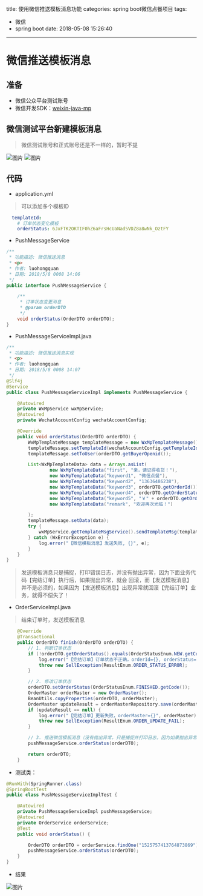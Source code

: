 title: 使用微信推送模板消息功能
categories: spring boot微信点餐项目
tags:
  - 微信
  - spring boot
date: 2018-05-08 15:26:40
---
# 微信推送模板消息  

## 准备  

* 微信公众平台测试账号  
* 微信开发SDK：[weixin-java-mp](https://github.com/Wechat-Group/weixin-java-tools)  

## 微信测试平台新建模板消息  

> 微信测试账号和正式账号还是不一样的，暂时不提  

![图片](/images/winxi-muban-message1.png)
![图片](/images/winxi-muban-message2.png)

## 代码  

* application.yml  

> 可以添加多个模板ID  

```yaml
  templateId:
    # 订单状态变化模板
    orderStatus: 6JxFTK2OKTIF0hZ6aFrsHcUaNad5VDZ8a8wNk_OztFY
```

* PushMessageService   

```java
/**
 * 功能描述: 微信推送消息
 * <p>
 * 作者: luohongquan
 * 日期: 2018/5/8 0008 14:06
 */
public interface PushMessageService {

    /**
     * 订单状态变更消息
     * @param orderDTO
     */
    void orderStatus(OrderDTO orderDTO);
}
```
* PushMessageServiceImpl.java  

```java
/**
 * 功能描述: 微信推送消息实现
 * <p>
 * 作者: luohongquan
 * 日期: 2018/5/8 0008 14:07
 */
@Slf4j
@Service
public class PushMessageServiceImpl implements PushMessageService {

    @Autowired
    private WxMpService wxMpService;
    @Autowired
    private WechatAccountConfig wechatAccountConfig;

    @Override
    public void orderStatus(OrderDTO orderDTO) {
        WxMpTemplateMessage templateMessage = new WxMpTemplateMessage();
        templateMessage.setTemplateId(wechatAccountConfig.getTemplateId().get("orderStatus"));
        templateMessage.setToUser(orderDTO.getBuyerOpenid());

        List<WxMpTemplateData> data = Arrays.asList(
                new WxMpTemplateData("first", "亲，请记得收货！"),
                new WxMpTemplateData("keyword1", "微信点餐"),
                new WxMpTemplateData("keyword2", "13636486238"),
                new WxMpTemplateData("keyword3", orderDTO.getOrderId()),
                new WxMpTemplateData("keyword4", orderDTO.getOrderStatusEnum().getMessage()),
                new WxMpTemplateData("keyword5", "￥" + orderDTO.getOrderAmount()),
                new WxMpTemplateData("remark", "欢迎再次光临！")

        );
        templateMessage.setData(data);
        try {
            wxMpService.getTemplateMsgService().sendTemplateMsg(templateMessage);
        } catch (WxErrorException e) {
            log.error("【微信模板消息】发送失败, {}", e);
        }
    }
}
```
> 发送模板消息只是捕捉，打印错误日志，并没有抛出异常，因为下面业务代码【完结订单】执行后，如果抛出异常，就会
回滚，而【发送模板消息】并不是必须的，如果因为【发送模板消息】出现异常就回滚【完结订单】业务，就得不偿失了！      

* OrderServiceImpl.java  

> 结束订单时，发送模板消息  

```java
    @Override
    @Transactional
    public OrderDTO finish(OrderDTO orderDTO) {
        // 1. 判断订单状态
        if (!orderDTO.getOrderStatus().equals(OrderStatusEnum.NEW.getCode())) {
            log.error("【完结订单】订单状态不正确，orderId={}, orderStatus={}", orderDTO.getOrderId(), orderDTO.getOrderStatus());
            throw new SellException(ResultEnum.ORDER_STATUS_ERROR);
        }

        // 2. 修改订单状态
        orderDTO.setOrderStatus(OrderStatusEnum.FINISHED.getCode());
        OrderMaster orderMaster = new OrderMaster();
        BeanUtils.copyProperties(orderDTO, orderMaster);
        OrderMaster updateResult = orderMasterRepository.save(orderMaster);
        if (updateResult == null) {
            log.error("【完结订单】更新失败，orderMaster={}", orderMaster);
            throw new SellException(ResultEnum.ORDER_UPDATE_FAIL);
        }

        // 3. 推送微信模板消息（没有抛出异常，只是捕捉并打印日志，因为如果抛出异常，完结订单就会回滚了，推送消息并不是非常必需的）
        pushMessageService.orderStatus(orderDTO);

        return orderDTO;
    }
```  

* 测试类：  

```java
@RunWith(SpringRunner.class)
@SpringBootTest
public class PushMessageServiceImplTest {

    @Autowired
    private PushMessageServiceImpl pushMessageService;
    @Autowired
    private OrderService orderService;
    @Test
    public void orderStatus() {

        OrderDTO orderDTO = orderService.findOne("1525757413764873869");
        pushMessageService.orderStatus(orderDTO);
    }
}
```

* 结果  

![图片](/images/weixin_message3.jpg)  
